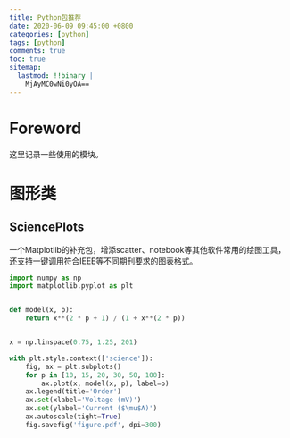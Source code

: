 ```yaml
---
title: Python包推荐
date: 2020-06-09 09:45:00 +0800
categories: [python]
tags: [python]
comments: true
toc: true
sitemap:
  lastmod: !!binary |
    MjAyMC0wNi0yOA==
---
```


# Foreword

这里记录一些使用的模块。

# 图形类

## SciencePlots

一个Matplotlib的补充包，增添scatter、notebook等其他软件常用的绘图工具，还支持一键调用符合IEEE等不同期刊要求的图表格式。

```python
import numpy as np
import matplotlib.pyplot as plt


def model(x, p):
    return x**(2 * p + 1) / (1 + x**(2 * p))


x = np.linspace(0.75, 1.25, 201)

with plt.style.context(['science']):
    fig, ax = plt.subplots()
    for p in [10, 15, 20, 30, 50, 100]:
        ax.plot(x, model(x, p), label=p)
    ax.legend(title='Order')
    ax.set(xlabel='Voltage (mV)')
    ax.set(ylabel='Current ($\mu$A)')
    ax.autoscale(tight=True)
    fig.savefig('figure.pdf', dpi=300)
```